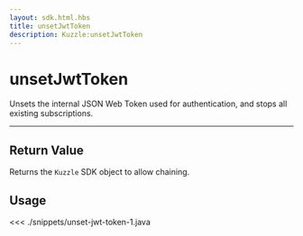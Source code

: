 ```yaml
---
layout: sdk.html.hbs
title: unsetJwtToken
description: Kuzzle:unsetJwtToken
---
```


# unsetJwtToken

Unsets the internal JSON Web Token used for authentication, and stops all existing subscriptions.

---

## Return Value

Returns the `Kuzzle` SDK object to allow chaining.

## Usage

<<< ./snippets/unset-jwt-token-1.java
